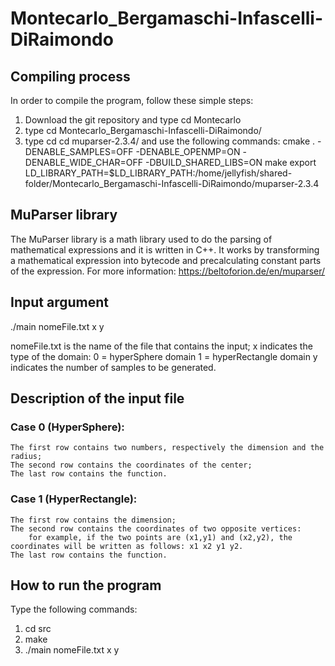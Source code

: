 # Montecarlo_Bergamaschi-Infascelli-DiRaimondo

## Compiling process
In order to compile the program, follow these simple steps:
1. Download the git repository and type cd Montecarlo
2. type cd Montecarlo_Bergamaschi-Infascelli-DiRaimondo/
3. type cd cd muparser-2.3.4/ and use the following commands:
    cmake . -DENABLE_SAMPLES=OFF -DENABLE_OPENMP=ON -DENABLE_WIDE_CHAR=OFF -DBUILD_SHARED_LIBS=ON
    make
    export LD_LIBRARY_PATH=$LD_LIBRARY_PATH:/home/jellyfish/shared-folder/Montecarlo_Bergamaschi-Infascelli-DiRaimondo/muparser-2.3.4

## MuParser library
The MuParser library is a math library used to do the parsing of mathematical expressions and it is written in C++. It works by transforming a mathematical expression into bytecode and precalculating constant parts of the expression. 
For more information:
    https://beltoforion.de/en/muparser/

## Input argument
./main nomeFile.txt x y

nomeFile.txt is the name of the file that contains the input;
x indicates the type of the domain:
    0 = hyperSphere domain
    1 = hyperRectangle domain
y indicates the number of samples to be generated.

## Description of the input file
### Case 0 (HyperSphere):
    The first row contains two numbers, respectively the dimension and the radius;
    The second row contains the coordinates of the center;
    The last row contains the function.

### Case 1 (HyperRectangle):
    The first row contains the dimension;
    The second row contains the coordinates of two opposite vertices:
        for example, if the two points are (x1,y1) and (x2,y2), the coordinates will be written as follows: x1 x2 y1 y2.
    The last row contains the function.

## How to run the program
Type the following commands:
1. cd src
2. make
3. ./main nomeFile.txt x y